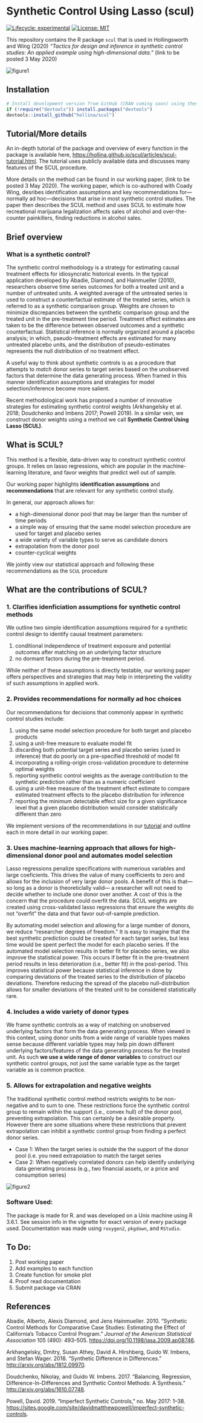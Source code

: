 
<!-- README.md is generated from README.Rmd. Please edit that file -->

# Synthetic Control Using Lasso (scul)

<!-- badges: start -->

[![Lifecycle:
experimental](https://img.shields.io/badge/lifecycle-experimental-orange.svg)](https://www.tidyverse.org/lifecycle/#experimental)
[![License:
MIT](https://img.shields.io/badge/License-MIT-yellow.svg)](https://opensource.org/licenses/MIT)
<!-- badges: end -->

This repository contains the R package `scul` that is used in
Hollingsworth and Wing (2020) *“Tactics for design and inference in
synthetic control studies: An applied example using high-dimensional
data.”* (link to be posted 3 May
2020)

![figure1](vignettes/vignette_output/ReadMeFigure.png)

## Installation

``` r
# Install development version from GitHub (CRAN coming soon) using these two lines of code
if (!require("devtools")) install.packages("devtools")
devtools::install_github("hollina/scul")`
```

## Tutorial/More details

An in-depth tutorial of the package and overview of every function in
the package is available here,
<https://hollina.github.io/scul/articles/scul-tutorial.html>. The
tutorial uses publicly available data and discusses many features of the
SCUL procedure.

More details on the method can be found in our working paper, (link to
be posted 3 May 2020). The working paper, which is co-authored with
Coady Wing, desribes identification assumptions and key recommendations
for—normally ad hoc—decisions that arise in most synthetic control
studies. The paper then describes the SCUL method and uses SCUL to
estimate how recreational marijuana legalization affects sales of
alcohol and over-the-counter painkillers, finding reductions in alcohol
sales.

## Brief overview

### What is a synthetic control?

The synthetic control methodology is a strategy for estimating causal
treatment effects for idiosyncratic historical events. In the typical
application developed by Abadie, Diamond, and Hainmueller (2010),
researchers observe time series outcomes for both a treated unit and a
number of untreated units. A weighted average of the untreated series is
used to construct a counterfactual estimate of the treated series, which
is referred to as a synthetic comparison group. Weights are chosen to
minimize discrepancies between the synthetic comparison group and the
treated unit in the pre-treatment time period. Treatment effect
estimates are taken to be the difference between observed outcomes and a
synthetic counterfactual. Statistical inference is normally organized
around a placebo analysis; in which, pseudo-treatment effects are
estimated for many untreated placebo units, and the distribution of
pseudo-estimates represents the null distribution of no treatment
effect.

A useful way to think about synthetic controls is as a procedure that
attempts to *match* donor series to target series based on the
unobserved factors that determine the data generating process. When
framed in this manner identification assumptions and strategies for
model selection/inference become more salient.

Recent methodological work has proposed a number of innovative
strategies for estimating synthetic control weights (Arkhangelsky et al.
2018; Doudchenko and Imbens 2017; Powell 2019). In a similar vein, we
construct donor weights using a method we call **Synthetic Control Using
Lasso (SCUL)**.

## What is SCUL?

This method is a flexible, data-driven way to construct synthetic
control groups. It relies on lasso regressions, which are popular in the
machine-learning literature, and favor weights that predict well out of
sample.

Our working paper highlights **identification assumptions** and
**recommendations** that are relevant for any synthetic control study.

In general, our approach allows for:

  - a high-dimensional donor pool that may be larger than the number of
    time periods
  - a simple way of ensuring that the same model selection procedure are
    used for target and placebo series
  - a wide variety of variable types to serve as candidate donors
  - extrapolation from the donor pool
  - counter-cyclical weights

We jointly view our statistical approach and following these
recommendations as the `SCUL`
procedure

## What are the contributions of SCUL?

### 1\. Clarifies idenficiation assumptions for synthetic control methods

We outline two simple identification assumptions required for a
synthetic control design to identify causal treatment parameters:

1.  conditional independence of treatment exposure and potential
    outcomes after matching on an underlying factor structure
2.  no dormant factors during the pre-treatment period.

While neither of these assumptions is directly testable, our working
paper offers perspectives and strategies that may help in interpreting
the validity of such assumptions in applied work.

### 2\. Provides recommendations for normally ad hoc choices

Our recommendations for decisions that commonly appear in synthetic
control studies include:

1.  using the same model selection procedure for both target and placebo
    products
2.  using a unit-free measure to evaluate model fit
3.  discarding both potential target series and placebo series (used in
    inference) that do poorly on a pre-specified threshold of model fit
4.  incorporating a rolling-origin cross-validation procedure to
    determine optimal weights
5.  reporting synthetic control weights as the average contribution to
    the synthetic prediction rather than as a numeric coefficient
6.  using a unit-free measure of the treatment effect estimate to
    compare estimated treatment effects to the placebo distribution for
    inference
7.  reporting the minimum detectable effect size for a given
    significance level that a given placebo distribution would consider
    statistically different than zero

We implement versions of the recommendations in our
[tutorial](https://hollina.github.io/scul/articles/scul-tutorial.html)
and outline each in more detail in our working
paper.

### 3\. Uses machine-learning approach that allows for high-dimensional donor pool and automates model selection

Lasso regressions penalize specifications with numerious variables and
large coeficients. This drives the value of many coefficients to zero
and allows for the inclusion of very large donor pools. A benefit of
this is that—so long as a donor is theoreticlally valid— a researcher
will not need to decide whether to include one donor over another. A
cost of this is the concern that the procedure could overfit the data.
SCUL weights are created using cross-validated lasso regressions that
ensure the weights do not “overfit” the data and that favor
out-of-sample prediction.

By automating model selection and allowing for a large number of donors,
we reduce “researcher degrees of freedom.” It is easy to imagine that
the best synthetic prediction could be created for each target series,
but less time would be spent perfect the model for each placebo series.
If the automated model selection results in better fit for placebo
series, we also improve the statistical power. This occurs if better fit
in the pre-treatment period results in less deterioration (i.e., better
fit) in the post-period. This improves statistical power because
statistical inference in done by comparing deviations of the treated
series to the distribution of placebo deviations. Therefore reducing the
spread of the placebo null-distribution allows for smaller deviations of
the treated unit to be considered statistically rare.

### 4\. Includes a wide variety of donor types

We frame synthetic controls as a way of matching on unobserved
underlying factors that form the data generating process. When viewed in
this context, using donor units from a wide range of variable types
makes sense because different variable types may help pin down different
underlying factors/features of the data generating process for the
treated unit. As such **we use a wide range of donor variables** to
construct our synthetic control groups, not just the same variable type
as the target variable as is common practice.

### 5\. Allows for extrapolation and negative weights

The traditional synthetic control method restricts weights to be
non-negative and to sum to one. These restrictions force the synthetic
control group to remain within the support (i.e., convex hull) of the
donor pool, preventing extrapolation. This can certainly be a desirable
property. However there are some situations where these restrictions
that prevent extrapolation can inhibit a synthetic control group from
finding a perfect donor series.

  - Case 1: When the target series is outside the the support of the
    donor pool (i.e. you need extrapolation to match the target series
  - Case 2: When negatively correlated donors can help identify
    underlying data generating process (e.g., two financial assets, or a
    price and consumption series)

![figure2](vignettes/vignette_output/time_series_convex_hull.png)

### Software Used:

The package is made for R. and was developed on a Unix machine using R
3.6.1. See session info in the vignette for exact version of every
package used. Documentation was made using `roxygen2`, `pkgdown`, and
`RStudio`.

## To Do:

1.  Post working paper
2.  Add examples to each function
3.  Create function for smoke plot
4.  Proof read documentation
5.  Submit package via CRAN

## References

<div id="refs" class="references">

<div id="ref-Abadie2010">

Abadie, Alberto, Alexis Diamond, and Jens Hainmueller. 2010. “Synthetic
Control Methods for Comparative Case Studies: Estimating the Effect of
California’s Tobacco Control Program.” *Journal of the American
Statistical Association* 105 (490): 493–505.
<https://doi.org/10.1198/jasa.2009.ap08746>.

</div>

<div id="ref-Arkhangelsky2018">

Arkhangelsky, Dmitry, Susan Athey, David A. Hirshberg, Guido W. Imbens,
and Stefan Wager. 2018. “Synthetic Difference in Differences.”
<http://arxiv.org/abs/1812.09970>.

</div>

<div id="ref-Doudchenko2017">

Doudchenko, Nikolay, and Guido W. Imbens. 2017. “Balancing, Regression,
Difference-In-Differences and Synthetic Control Methods: A Synthesis.”
<http://arxiv.org/abs/1610.07748>.

</div>

<div id="ref-Powell2019">

Powell, David. 2019. “Imperfect Synthetic Controls,” no. May 2017: 1–38.
<https://sites.google.com/site/davidmatthewpowell/imperfect-synthetic-controls>.

</div>

</div>
